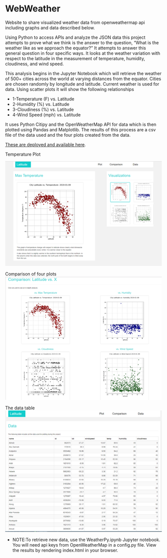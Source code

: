 # WebWeather
Website to share visualized weather data from openweathermap api including graphs and data described below. 

Using Python to access APIs and analyze the JSON data this project attempts to prove what we think is the answer to the question, “What is the weather like as we approach the equator?” It attempts to answer this general question in four specific ways. It looks at the weather variation with respect to the latitude in the measurement of temperature, humidity, cloudiness, and wind speed. 
                                                
This analysis begins in the Jupyter Notebook which will retrieve the weather of 500+ cities across the world at varying distances from the equator. Cities are chosen randomly by longitude and latitude. Current weather is used for data. Using scatter plots it will show the following relationships
* 1-Temperature (F) vs. Latitude
* 2-Humidity (%) vs. Latitude
* 3-Cloudiness (%) vs. Latitude
* 4-Wind Speed (mph) vs. Latitude
 

It uses Python Citipy and the OpenWeatherMap API for data which is then plotted using Pandas and Matplotlib. The results of this process are a csv file of the data used and the four plots created from the data. 

[These are deployed and available here](https://blizzardfun.github.io/WebWeather/).

Temperature Plot

![temp plot](temp.png)
 
 Comparison of four plots
 ![compare plots](compare.png)

 The data table
 ![data table](data.png)

* NOTE:To retrieve new data, use the WeatherPy.ipynb Jupyter notebook. You will need api keys from OpenWeatherMap in a config.py file. View the results by rendering index.html in your browser.
